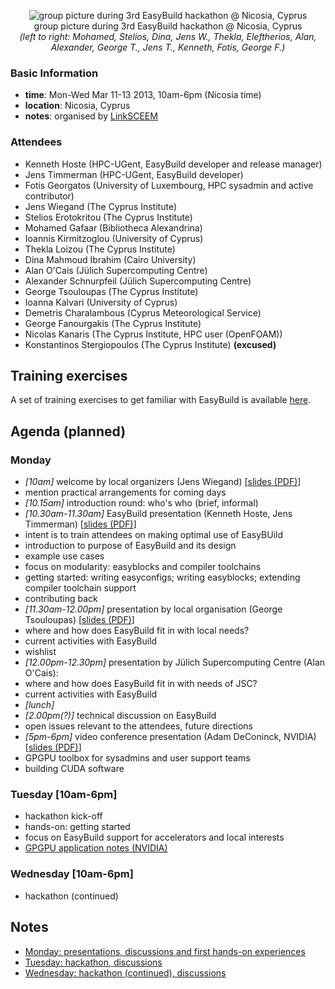 <p align="center">
<img src="http://hpcugent.github.com/easybuild/files/EasyBuild_hackathon_Cyprus_20130313_group_picture_cropped_small.jpg" alt="group picture during 3rd EasyBuild hackathon @ Nicosia, Cyprus"/><br>
group picture during 3rd EasyBuild hackathon @ Nicosia, Cyprus<br>
<i>(left to right: Mohamed, Stelios, Dina, Jens W., Thekla, Eleftherios, Alan, Alexander, George T., Jens T., Kenneth, Fotis, George F.)</i>
</p>

### Basic Information

* **time**: Mon-Wed Mar 11-13 2013, 10am-6pm (Nicosia time)
* **location**: Nicosia, Cyprus
* **notes**: organised by [LinkSCEEM](http://www.linksceem.eu/)

### Attendees

 * Kenneth Hoste (HPC-UGent, EasyBuild developer and release manager)
 * Jens Timmerman (HPC-UGent, EasyBuild developer)
 * Fotis Georgatos (University of Luxembourg, HPC sysadmin and active contributor)
 * Jens Wiegand (The Cyprus Institute)
 * Stelios Erotokritou (The Cyprus Institute)
 * Mohamed Gafaar (Bibliotheca Alexandrina)
 * Ioannis Kirmitzoglou (University of Cyprus)
 * Thekla Loizou (The Cyprus Institute)
 * Dina Mahmoud Ibrahim (Cairo University)
 * Alan O'Cais (Jülich Supercomputing Centre)
 * Alexander Schnurpfeil (Jülich Supercomputing Centre)
 * George Tsouloupas (The Cyprus Institute)
 * Ioanna Kalvari (University of Cyprus)
 * Demetris Charalambous (Cyprus Meteorological Service)
 * George Fanourgakis (The Cyprus Institute)
 * Nicolas Kanaris (The Cyprus Institute, HPC user (OpenFOAM))
 * Konstantinos Stergiopoulos (The Cyprus Institute) **(excused)**

## Training exercises

A set of training exercises to get familiar with EasyBuild is available [here](http://hpcugent.github.com/easybuild/files/EasyBuild_training_exercises_Cyprus_hackathon_2013.pdf).

## Agenda (planned)

### Monday

* _[10am]_ welcome by local organizers (Jens Wiegand) [[slides (PDF)](http://hpcugent.github.com/easybuild/files/EasyBuild_hackathon_Cyprus_LinkSCEEM-2_Overview.pdf)]
 * mention practical arrangements for coming days
* _[10.15am]_ introduction round: who's who (brief, informal)
* _[10.30am-11.30am]_ EasyBuild presentation (Kenneth Hoste, Jens Timmerman) [[slides (PDF)](http://hpcugent.github.com/easybuild/files/easybuild_hackathon_Cyprus_20130311.pdf)]
 * intent is to train attendees on making optimal use of EasyBUild
 * introduction to purpose of EasyBuild and its design
 * example use cases
 * focus on modularity: easyblocks and compiler toolchains
 * getting started: writing easyconfigs; writing easyblocks; extending compiler toolchain support
 * contributing back
* _[11.30am-12.00pm]_ presentation by local organisation (George Tsouloupas) [[slides (PDF)](http://hpcugent.github.com/easybuild/files/EasyBuild-wishlist-Cyprus-Institute-hackathon-2013.pdf)]
 * where and how does EasyBuild fit in with local needs?
 * current activities with EasyBuild
 * wishlist
* _[12.00pm-12.30pm]_ presentation by Jülich Supercomputing Centre (Alan O'Cais):
 * where and how does EasyBuild fit in with needs of JSC?
 * current activities with EasyBuild 
* _[lunch]_
* _[2.00pm(?)]_ technical discussion on EasyBuild
 * open issues relevant to the attendees, future directions
* _[5pm-6pm]_ video conference presentation (Adam DeConinck, NVIDIA) [[slides (PDF)](http://hpcugent.github.com/easybuild/files/CUDA_Toolkit_for_Sysadmins.pdf)]
 * GPGPU toolbox for sysadmins and user support teams
 * building CUDA software

### Tuesday [10am-6pm]

 * hackathon kick-off
 * hands-on: getting started
 * focus on EasyBuild support for accelerators and local interests
 * [GPGPU application notes (NVIDIA)](https://github.com/hpcugent/easybuild/wiki/GPGPU-apps-notes-NVIDIA)

### Wednesday [10am-6pm]

 * hackathon (continued)

## Notes

 * [Monday: presentations, discussions and first hands-on experiences](https://github.com/hpcugent/easybuild/wiki/3rd-easybuild-hackathon---meeting-minutes-day-1)
 * [Tuesday: hackathon, discussions](https://github.com/hpcugent/easybuild/wiki/3rd-easybuild-hackathon---meeting-minutes-day-2)
 * [Wednesday: hackathon (continued), discussions](https://github.com/hpcugent/easybuild/wiki/3rd-easybuild-hackathon---meeting-minutes-day-3)
 